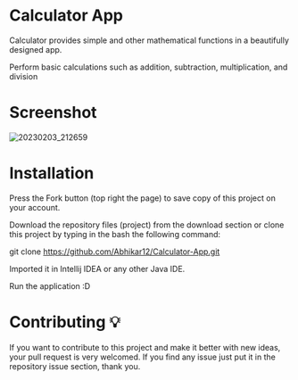 # **Calculator App**

Calculator provides simple and other mathematical functions in a beautifully designed app.

Perform basic calculations such as addition, subtraction, multiplication, and division

# **Screenshot**
![20230203_212659](https://user-images.githubusercontent.com/124379974/216648707-3e593cb8-02c4-45a5-ae29-a0016010a9be.jpg)


# **Installation**

Press the Fork button (top right the page) to save copy of this project on your account.

Download the repository files (project) from the download section or clone this project by typing in the bash the following command:

git clone https://github.com/Abhikar12/Calculator-App.git

Imported it in Intellij IDEA or any other Java IDE.

Run the application :D

# **Contributing 💡**

If you want to contribute to this project and make it better with new ideas, your pull request is very welcomed. If you find any issue just put it in the repository issue section, thank you.






